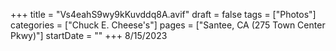 +++
title = "Vs4eahS9wy9kKuvddq8A.avif"
draft = false
tags = ["Photos"]
categories = ["Chuck E. Cheese's"]
pages = ["Santee, CA (275 Town Center Pkwy)"]
startDate = ""
+++
8/15/2023
